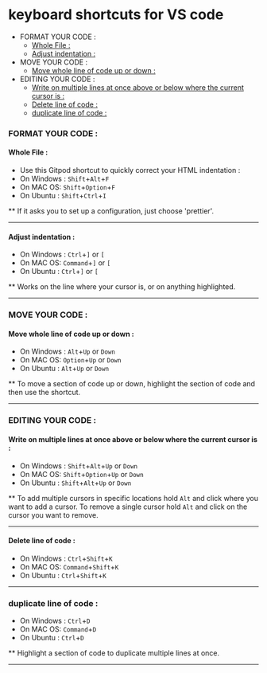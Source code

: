 # keyboard shortcuts for VS code

  * FORMAT YOUR CODE :
      * [Whole File :](#whole-file-)
      * [Adjust indentation :](#adjust-indentation-)
  * MOVE YOUR CODE :
      * [Move whole line of code up or down :](#move-whole-line-of-code-up-or-down-)
  * EDITING YOUR CODE :
      * [Write on multiple lines at once above or below where the current cursor is :](#write-on-multiple-lines-at-once-above-or-below-where-the-current-cursor-is-)
      * [Delete line of code :](#delete-line-of-code-)
    * [duplicate line of code :](#duplicate-line-of-code-)
  
  
### FORMAT YOUR CODE :

#### Whole File :

- Use this Gitpod shortcut to quickly correct your HTML indentation :
- On Windows : `Shift`+`Alt`+`F`
- On MAC OS: `Shift`+`Option`+`F`
- On Ubuntu : `Shift`+`Ctrl`+`I`

 ** If it asks you to set up a configuration, just choose 'prettier'. 

---
#### Adjust indentation :
- On Windows : `Ctrl`+`]` or `[`
- On MAC OS: `Command`+`]` or `[`
- On Ubuntu : `Ctrl`+`]` or `[`
  
** Works on the line where your cursor is, or on anything highlighted.

---

### MOVE YOUR CODE :
#### Move whole line of code up or down :
- On Windows : `Alt`+`Up` or `Down`
- On MAC OS: `Option`+`Up` or `Down`
- On Ubuntu : `Alt`+`Up` or `Down`

** To move a section of code up or down, highlight the section of code and then use the shortcut.

---

### EDITING YOUR CODE :

#### Write on multiple lines at once above or below where the current cursor is :
- On Windows : `Shift`+`Alt`+`Up` or `Down`
- On MAC OS: `Shift`+`Option`+`Up` or `Down`
- On Ubuntu : `Shift`+`Alt`+`Up` or `Down`

** To add multiple cursors in specific locations hold `Alt` and click where you want to add a cursor. To remove a single cursor hold `Alt` and click on the cursor you want to remove.

---

#### Delete line of code :
- On Windows : `Ctrl`+`Shift`+`K`
- On MAC OS: `Command`+`Shift`+`K`
- On Ubuntu : `Ctrl`+`Shift`+`K`

---

### duplicate line of code :
- On Windows : `Ctrl`+`D`
- On MAC OS: `Command`+`D`
- On Ubuntu : `Ctrl`+`D`

** Highlight a section of code to duplicate multiple lines at once.

---